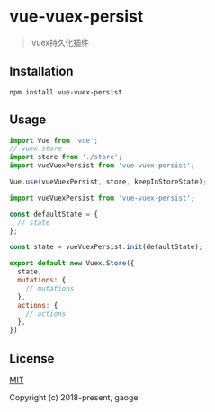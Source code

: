 # vue-vuex-persist
> vuex持久化插件

## Installation
```
npm install vue-vuex-persist
```

## Usage

```javascript
import Vue from 'vue';
// vuex store
import store from './store';
import vueVuexPersist from 'vue-vuex-persist';

Vue.use(vueVuexPersist, store, keepInStoreState);
```

```javascript
import vueVuexPersist from 'vue-vuex-persist';

const defaultState = {
  // state
};

const state = vueVuexPersist.init(defaultState);

export default new Vuex.Store({
  state,
  mutations: {
    // mutations
  },
  actions: {
    // actions
  },
})
```

## License

[MIT](http://opensource.org/licenses/MIT)

Copyright (c) 2018-present, gaoge
